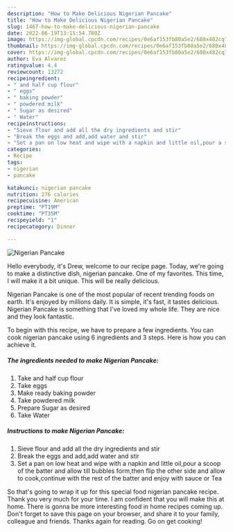 ```yaml
---
description: "How to Make Delicious Nigerian Pancake"
title: "How to Make Delicious Nigerian Pancake"
slug: 1467-how-to-make-delicious-nigerian-pancake
date: 2022-06-19T13:15:54.780Z
image: https://img-global.cpcdn.com/recipes/0e6af153fb80a5e2/680x482cq70/nigerian-pancake-recipe-main-photo.jpg
thumbnail: https://img-global.cpcdn.com/recipes/0e6af153fb80a5e2/680x482cq70/nigerian-pancake-recipe-main-photo.jpg
cover: https://img-global.cpcdn.com/recipes/0e6af153fb80a5e2/680x482cq70/nigerian-pancake-recipe-main-photo.jpg
author: Eva Alvarez
ratingvalue: 4.4
reviewcount: 13272
recipeingredient:
- " and half cup flour"
- " eggs"
- " baking powder"
- " powdered milk"
- " Sugar as desired"
- " Water"
recipeinstructions:
- "Sieve flour and add all the dry ingredients and stir"
- "Break the eggs and add,add water and stir"
- "Set a pan on low heat and wipe with a napkin and little oil,pour a scoop of the batter and allow till bubbles form,then flip the other side and allow to cook,continue with the rest of the batter and enjoy with sauce or Tea"
categories:
- Recipe
tags:
- nigerian
- pancake

katakunci: nigerian pancake 
nutrition: 276 calories
recipecuisine: American
preptime: "PT19M"
cooktime: "PT35M"
recipeyield: "1"
recipecategory: Dinner

---
```



![Nigerian Pancake](https://img-global.cpcdn.com/recipes/0e6af153fb80a5e2/680x482cq70/nigerian-pancake-recipe-main-photo.jpg)

Hello everybody, it's Drew, welcome to our recipe page. Today, we're going to make a distinctive dish, nigerian pancake. One of my favorites. This time, I will make it a bit unique. This will be really delicious.

Nigerian Pancake is one of the most popular of recent trending foods on earth. It's enjoyed by millions daily. It is simple, it's fast, it tastes delicious. Nigerian Pancake is something that I've loved my whole life. They are nice and they look fantastic.




To begin with this recipe, we have to prepare a few ingredients. You can cook nigerian pancake using 6 ingredients and 3 steps. Here is how you can achieve it.

<!--inarticleads1-->

##### The ingredients needed to make Nigerian Pancake:

1. Take  and half cup flour
1. Take  eggs
1. Make ready  baking powder
1. Take  powdered milk
1. Prepare  Sugar as desired
1. Take  Water




<!--inarticleads2-->

##### Instructions to make Nigerian Pancake:

1. Sieve flour and add all the dry ingredients and stir
1. Break the eggs and add,add water and stir
1. Set a pan on low heat and wipe with a napkin and little oil,pour a scoop of the batter and allow till bubbles form,then flip the other side and allow to cook,continue with the rest of the batter and enjoy with sauce or Tea




So that's going to wrap it up for this special food nigerian pancake recipe. Thank you very much for your time. I am confident that you will make this at home. There is gonna be more interesting food in home recipes coming up. Don't forget to save this page on your browser, and share it to your family, colleague and friends. Thanks again for reading. Go on get cooking!
